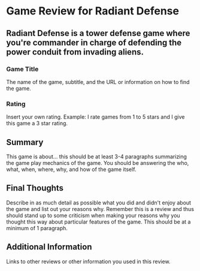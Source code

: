 # Game Review for Radiant Defense

## Radiant Defense is a tower defense game where you're commander in charge of defending the power conduit from invading aliens.

### Game Title

The name of the game, subtitle, and the URL or information on how to find
the game.

### Rating

Insert your own rating.
Example: I rate games from 1 to 5 stars and I give this game a 3 star rating.

## Summary

This game is about... this should be at least 3-4 paragraphs summarizing the
game play mechanics of the game. You should be answering the who, what,
when, where, why, and how of the game itself.

## Final Thoughts

Describe in as much detail as possible what you did and didn't enjoy about the
game and list out your reasons why. Remember this is a review and thus should
stand up to some criticism when making your reasons why you thought this way
about particular features of the game. This should be at a minimum of 1
paragraph.

## Additional Information

Links to other reviews or other information you used in this review.
